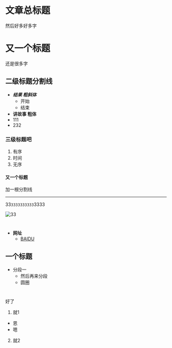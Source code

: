 # **文章总标题**  
然后好多好多字
# 又一个标题 
还是很多字
## 二级标题分割线

- ***结果  粗斜体***  
  - 开始   
  - 结束
- **讲故事  粗体**
- 111 
- 232   
### 三级标题吧
1. 有序
2. 时间
3. 无序
  
#### 又一个标题
加一根分割线
*** 
33`3333333333`3333  

![33](https://wx4.sinaimg.cn/mw690/005F4Uyxgy1fqr8g4004ij31900u0tei.jpg)   
   
#
- **网址**   
  - [BAIDU](https://www.baidu.com)


## 一个标题  
- 分段一  
   - 然后再来分段  
   - 圆圈  
#   
好了 

1. 就1  
  -  恩  
  -  嗯
2. 就2